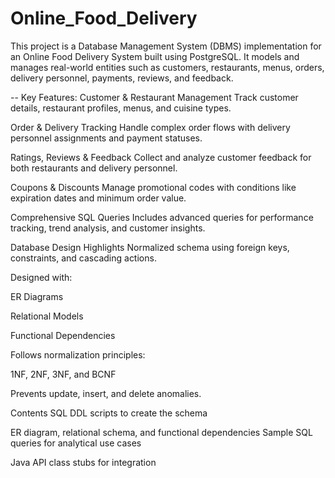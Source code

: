 # Online_Food_Delivery
This project is a Database Management System (DBMS) implementation for an Online Food Delivery System built using PostgreSQL. It models and manages real-world entities such as customers, restaurants, menus, orders, delivery personnel, payments, reviews, and feedback.

-- Key Features:
Customer & Restaurant Management
Track customer details, restaurant profiles, menus, and cuisine types.

Order & Delivery Tracking
Handle complex order flows with delivery personnel assignments and payment statuses.

Ratings, Reviews & Feedback
Collect and analyze customer feedback for both restaurants and delivery personnel.

Coupons & Discounts
Manage promotional codes with conditions like expiration dates and minimum order value.

Comprehensive SQL Queries
Includes advanced queries for performance tracking, trend analysis, and customer insights.

Database Design Highlights
Normalized schema using foreign keys, constraints, and cascading actions.

Designed with:

ER Diagrams

Relational Models

Functional Dependencies

Follows normalization principles:

1NF, 2NF, 3NF, and BCNF

Prevents update, insert, and delete anomalies.

Contents
SQL DDL scripts to create the schema

ER diagram, relational schema, and functional dependencies
Sample SQL queries for analytical use cases

Java API class stubs for integration



